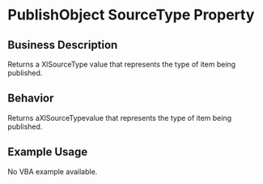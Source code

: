 # PublishObject SourceType Property

## Business Description
Returns a XlSourceType value that represents the type of item being published.

## Behavior
Returns aXlSourceTypevalue that represents the type of item being published.

## Example Usage
No VBA example available.
